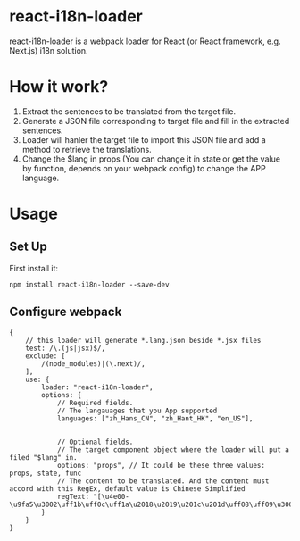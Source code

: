 # react-i18n-loader

react-i18n-loader is a webpack loader for React (or React framework, e.g. Next.js) i18n solution.

# How it work?
1. Extract the sentences to be translated from the target file.
2. Generate a JSON file corresponding to target file and fill in the extracted sentences.
3. Loader will hanler the target file to import this JSON file and add a method to retrieve the translations.
4. Change the $lang in props (You can change it in state or get the value by function, depends on your webpack config) to change the APP language.

# Usage

## Set Up
First install it:
```
npm install react-i18n-loader --save-dev
```

## Configure webpack
```
{
    // this loader will generate *.lang.json beside *.jsx files
    test: /\.(js|jsx)$/,
    exclude: [
        /(node_modules)|(\.next)/,
    ],
    use: {
        loader: "react-i18n-loader",
        options: {
            // Required fields.
            // The langauages that you App supported
            languages: ["zh_Hans_CN", "zh_Hant_HK", "en_US"],


            // Optional fields.
            // The target component object where the loader will put a filed "$lang" in.
            options: "props", // It could be these three values: props, state, func 
            // The content to be translated. And the content must accord with this RegEx, default value is Chinese Simplified
            regText: "[\u4e00-\u9fa5\u3002\uff1b\uff0c\uff1a\u2018\u2019\u201c\u201d\uff08\uff09\u3001\uff1f\uff01\ufe15\u300a\u300b]+",
        }
    }
}
```
### 